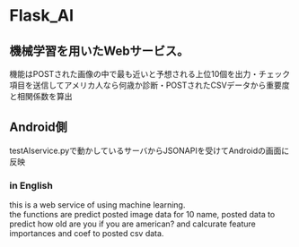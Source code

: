 # Flask_AI
## 機械学習を用いたWebサービス。
機能はPOSTされた画像の中で最も近いと予想される上位10個を出力・チェック項目を送信してアメリカ人なら何歳か診断・POSTされたCSVデータから重要度と相関係数を算出

## Android側
testAIservice.pyで動かしているサーバからJSONAPIを受けてAndroidの画面に反映

### in English
this is a web service of using machine learning.<br>
the functions are predict posted image data for 10 name, posted data to predict how old are you if you are american? and calcurate feature importances and coef to posted csv data.
